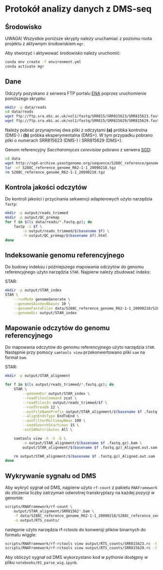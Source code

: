 # Protokół analizy danych z DMS-seq

## Środowisko
UWAGA! Wszystkie poniższe skrypty należy uruchamiać z poziomu roota projektu
z aktywnym środowiskiem `mgr`.

Aby stworzyć i aktywować środowisko należy uruchomić:
```bash
conda env create -f environment.yml
conda activate mgr
```

## Dane

Odczyty pozyskano z serwera FTP portalu [ENA](https://www.ebi.ac.uk/ena/browser/home)
poprzez uruchomienie poniższego skryptu:

```bash
mkdir -p data/reads
cd data/reads
wget ftp://ftp.sra.ebi.ac.uk/vol1/fastq/SRR815/SRR815623/SRR815623.fastq.gz
wget ftp://ftp.sra.ebi.ac.uk/vol1/fastq/SRR815/SRR815629/SRR815629.fastq.gz
```

Należy pobrać przynajmniej dwa pliki z odczytami **(a)** próbka kontrolna (DMS-)
i **(b)** próbka eksperymentalna (DMS+). W tym przypadku pobrano pliki
o numerach SRR815623 (DMS-) i SRR815629 (DMS+).

Genom referencyjny *Saccharomyces cerevisiae* pobrano z serwera
[SGD](https://www.yeastgenome.org/):

```bash
cd data
wget http://sgd-archive.yeastgenome.org/sequence/S288C_reference/genome_releases/S288C_reference_genome_R62-1-1_20090218.tgz
tar -xf S288C_reference_genome_R62-1-1_20090218.tgz
rm S288C_reference_genome_R62-1-1_20090218.tgz
```

## Kontrola jakości odczytów

Do kontroli jakości i przycinania sekwencji adapterowych użyto narzędzia `fastp`:

```bash
mkdir -p output/reads_trimmed
mkdir -p output/QC_premap
for f in $(ls data/reads/*.fastq.gz); do
    fastp -i $f \
        -o output/reads_trimmed/$(basename $f) \
        -h output/QC_premap/$(basename $f).html
done
```

## Indeksowanie genomu referencyjnego

Do budowy indeksu i późniejszego mapowania odczytów do genomu referencyjnego
użyto narzędzia `STAR`. Najpierw należy zbudować indeks:

STAR:

```bash
mkdir -p output/STAR_index
STAR \
    --runMode genomeGenerate \
    --genomeSAindexNbases 10 \
    --genomeFastaFiles data/S288C_reference_genome_R62-1-1_20090218/S288C_reference_sequence_R62-1-1_20090218.fsa \
    --genomeDir output/STAR_index
```

## Mapowanie odczytów do genomu referencyjnego

Do mapowania odczytów do genomu referencyjnego użyto narzędzia `STAR`.
Następnie przy pomocy `samtools view` przekonwertowano pliki
`sam` na format `bam`.

STAR:

```bash
mkdir -p output/STAR_alignment

for f in $(ls output/reads_trimmed/*.fastq.gz); do
    STAR \
        --genomeDir output/STAR_index \
        --readFilesCommand zcat \
        --readFilesIn output/reads_trimmed/$f \
        --runThreadN 12 \
        --outFileNamePrefix output/STAR_alignment/$(basename $f .fastq.gz)_ \
        --alignEndsType EndToEnd \
        --outFilterMultimapNmax 100 \
        --seedSearchStartLmax 15 \
        -outSAMattributes All \

    samtools view -h -S -b \
        -o output/STAR_alignment/$(basename $f .fastq.gz).bam \
        output/STAR_alignment/$(basename $f .fastq.gz)_Aligned.out.sam

    rm output/STAR_alignment/$(basename $f .fastq.gz)_Aligned.out.sam
done
```

## Wykrywanie sygnału od DMS

Aby wykryć sygnał od DMS, najpierw użyto `rf-count` z pakietu `RNAFramework`
do zliczenia liczby zatrzymań odwrotnej transkryptazy na każdej pozycji w genomie:

```bash
scripts/RNAFramework/rf-count \
    output/STAR_alignment/SRR81562*.bam \
    -f data/S288C_reference_genome_R62-1-1_20090218/S288C_reference_sequence_R62-1-1_20090218.fsa \
    -o output/RTS_counts/
```

następnie użyto narzędzia rf-rctools do konwersji plików binarnych do formatu wiggle:

```bash
scripts/RNAFramework/rf-rctools view output/RTS_counts/SRR815623.rc -t > output/RTS_counts/minus.wig
scripts/RNAFramework/rf-rctools view output/RTS_counts/SRR815629.rc -t > output/RTS_counts/plus.wig
```

Aby obliczyć sygnał od DMS wykorzystano kod w pythonie dostępny w pliku
`notebooks/01_parse_wig.ipynb`.
